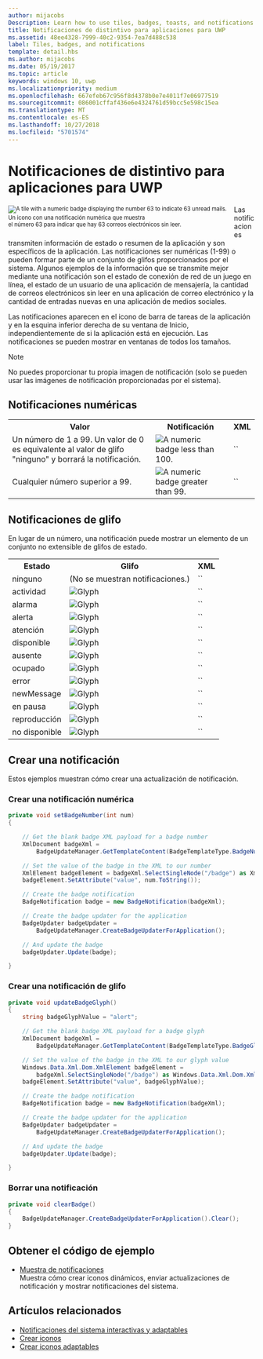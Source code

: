 ```yaml
---
author: mijacobs
Description: Learn how to use tiles, badges, toasts, and notifications to provide entry points into your app and keep users up-to-date.
title: Notificaciones de distintivo para aplicaciones para UWP
ms.assetid: 48ee4328-7999-40c2-9354-7ea7d488c538
label: Tiles, badges, and notifications
template: detail.hbs
ms.author: mijacobs
ms.date: 05/19/2017
ms.topic: article
keywords: windows 10, uwp
ms.localizationpriority: medium
ms.openlocfilehash: 667efeb67c956f8d4378b0e7e4011f7e06977519
ms.sourcegitcommit: 086001cffaf436e6e4324761d59bcc5e598c15ea
ms.translationtype: MT
ms.contentlocale: es-ES
ms.lasthandoff: 10/27/2018
ms.locfileid: "5701574"
---
```

# <a name="badge-notifications-for-uwp-apps"></a>Notificaciones de distintivo para aplicaciones para UWP

 

<div style="float:left; font-size:80%; text-align:left; margin: 0px 15px 15px 0px;">
<img src="images/badge-example.png" alt="A tile with a numeric badge displaying the number 63 to indicate 63 unread mails." style="padding-bottom:0.0em; margin-bottom: 2px" /><br/>Un icono con una notificación numérica que muestra<br/> el número 63 para indicar que hay 63 correos electrónicos sin leer.</div>

Las notificaciones transmiten información de estado o resumen de la aplicación y son específicos de la aplicación. Las notificaciones ser numéricas (1-99) o pueden formar parte de un conjunto de glifos proporcionados por el sistema. Algunos ejemplos de la información que se transmite mejor mediante una notificación son el estado de conexión de red de un juego en línea, el estado de un usuario de una aplicación de mensajería, la cantidad de correos electrónicos sin leer en una aplicación de correo electrónico y la cantidad de entradas nuevas en una aplicación de medios sociales. 

Las notificaciones aparecen en el icono de barra de tareas de la aplicación y en la esquina inferior derecha de su ventana de Inicio, independientemente de si la aplicación está en ejecución. Las notificaciones se pueden mostrar en ventanas de todos los tamaños.  

> [!NOTE]
> No puedes proporcionar tu propia imagen de notificación (solo se pueden usar las imágenes de notificación proporcionadas por el sistema).


## <a name="numeric-badges"></a>Notificaciones numéricas

<table>
    <tr>
        <th>Valor</th>
        <th>Notificación</th>
        <th>XML</th>
    </tr>
    <tr>
        <td>Un número de 1 a 99. Un valor de 0 es equivalente al valor de glifo "ninguno" y borrará la notificación.</td>
        <td><img src="images/badges/badge-numeric.png" alt="A numeric badge less than 100." /></td>
        <td>`<badge value="1"/>`</td>
    </tr>
    <tr>
        <td>Cualquier número superior a 99.</td>
        <td><img src="images/badges/badge-numeric-greater.png" alt="A numeric badge greater than 99." /></td></td>
        <td>`<badge value="100"/>`</td>
    </tr>    
</table>

## <a name="glyph-badges"></a>Notificaciones de glifo
En lugar de un número, una notificación puede mostrar un elemento de un conjunto no extensible de glifos de estado. 

<table>
<tr>
    <th>Estado</th>
    <th>Glifo</th>
    <th>XML</th>
</tr>
<tr>
    <td>ninguno</td>
    <td>(No se muestran notificaciones.)</td>
    <td>`<badge value="none"/>`</td>
</tr>
<tr>
    <td>actividad</td>
    <td><img src="images/badges/badge-activity.png" alt="Glyph" /></td>
    <td>`<badge value="activity"/>`</td>
</tr>
<tr>
    <td>alarma</td>
    <td><img src="images/badges/badge-alarm.png" alt="Glyph" /></td>
    <td>`<badge value="alarm"/>`</td>
</tr>
<tr>
    <td>alerta</td>
    <td><img src="images/badges/badge-alert.png" alt="Glyph" /></td>
    <td>`<badge value="alert"/>`</td>
</tr>
<tr>
    <td>atención</td>
    <td><img src="images/badges/badge-attention.png" alt="Glyph" /></td>
    <td>`<badge value="attention"/>`</td>
</tr>
<tr>
    <td>disponible</td>
    <td><img src="images/badges/badge-available.png" alt="Glyph" /></td>
    <td>`<badge value="available"/>`</td>
</tr>
<tr>
    <td>ausente</td>
    <td><img src="images/badges/badge-away.png" alt="Glyph" /></td>
    <td>`<badge value="away"/>`</td>
</tr>
<tr>
    <td>ocupado</td>
    <td><img src="images/badges/badge-busy.png" alt="Glyph" /></td>
    <td>`<badge value="busy"/>`</td>
</tr>
<tr>
    <td>error</td>
    <td><img src="images/badges/badge-error.png" alt="Glyph" /></td>
    <td>`<badge value="error"/>`</td>
</tr>
<tr>
    <td>newMessage</td>
    <td><img src="images/badges/badge-newMessage.png" alt="Glyph" /></td>
    <td>`<badge value="newMessage"/>`</td>
</tr>
<tr>
    <td>en pausa</td>
    <td><img src="images/badges/badge-paused.png" alt="Glyph" /></td>
    <td>`<badge value="paused"/>`</td>
</tr>
<tr>
    <td>reproducción</td>
    <td><img src="images/badges/badge-playing.png" alt="Glyph" /></td>
    <td>`<badge value="playing"/>`</td>
</tr>
<tr>
    <td>no disponible</td>
    <td><img src="images/badges/badge-unavailable.png" alt="Glyph" /></td>
    <td>`<badge value="unavailable"/>`</td>
</tr>
</table>

## <a name="create-a-badge"></a>Crear una notificación

Estos ejemplos muestran cómo crear una actualización de notificación.

### <a name="create-a-numeric-badge"></a>Crear una notificación numérica

````csharp
private void setBadgeNumber(int num)
{

    // Get the blank badge XML payload for a badge number
    XmlDocument badgeXml = 
        BadgeUpdateManager.GetTemplateContent(BadgeTemplateType.BadgeNumber);

    // Set the value of the badge in the XML to our number
    XmlElement badgeElement = badgeXml.SelectSingleNode("/badge") as XmlElement;
    badgeElement.SetAttribute("value", num.ToString());

    // Create the badge notification
    BadgeNotification badge = new BadgeNotification(badgeXml);

    // Create the badge updater for the application
    BadgeUpdater badgeUpdater = 
        BadgeUpdateManager.CreateBadgeUpdaterForApplication();

    // And update the badge
    badgeUpdater.Update(badge);

}
````

### <a name="create-a-glyph-badge"></a>Crear una notificación de glifo
````csharp
private void updateBadgeGlyph()
{
    string badgeGlyphValue = "alert";

    // Get the blank badge XML payload for a badge glyph
    XmlDocument badgeXml = 
        BadgeUpdateManager.GetTemplateContent(BadgeTemplateType.BadgeGlyph);

    // Set the value of the badge in the XML to our glyph value
    Windows.Data.Xml.Dom.XmlElement badgeElement = 
        badgeXml.SelectSingleNode("/badge") as Windows.Data.Xml.Dom.XmlElement;
    badgeElement.SetAttribute("value", badgeGlyphValue);

    // Create the badge notification
    BadgeNotification badge = new BadgeNotification(badgeXml);

    // Create the badge updater for the application
    BadgeUpdater badgeUpdater = 
        BadgeUpdateManager.CreateBadgeUpdaterForApplication();

    // And update the badge
    badgeUpdater.Update(badge);

}
````

### <a name="clear-a-badge"></a>Borrar una notificación

````csharp
private void clearBadge()
{
    BadgeUpdateManager.CreateBadgeUpdaterForApplication().Clear();
}
````

## <a name="get-the-sample-code"></a>Obtener el código de ejemplo

* [Muestra de notificaciones](https://github.com/Microsoft/Windows-universal-samples/blob/master/Samples/Notifications)<br/> Muestra cómo crear iconos dinámicos, enviar actualizaciones de notificación y mostrar notificaciones del sistema. 

## <a name="related-articles"></a>Artículos relacionados

* [Notificaciones del sistema interactivas y adaptables](adaptive-interactive-toasts.md)
* [Crear iconos](creating-tiles.md)
* [Crear iconos adaptables](create-adaptive-tiles.md)

